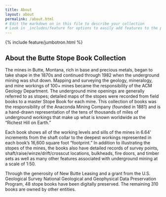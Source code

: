 ```yaml
---
title: About
layout: about
permalink: /about.html
# Edit the markdown on in this file to describe your collection
# Look in _includes/feature for options to easily add features to the page
---
```


{% include feature/jumbotron.html %} 

## About the Butte Stope Book Collection

The mines in Butte, Montana, rich in base and precious metals, began to take shape in the 1870s and continued through 1982 when the underground mining was shut down. Mapping and surveying the geology, mineralogy, and mine workings of 100+ mines became the responsibility of the ACM Geology Department. The underground mine openings are generally referred to as stopes; detailed maps of the stopes were recorded from field books to a master Stope Book for each mine. This collection of books was the responsibility of the Anaconda Mining Company (founded in 1881) and is a hand-drawn representation of the tens of thousands of miles of underground workings that make up what is known worldwide as the “Richest Hill on Earth.”

Each book shows all of the working levels and sills of the mines in 6.64’ increments from the shaft collar to the deepest workings represented in each book’s 16,600 square foot “footprint.” In addition to illustrating the stopes of the mines, the books also have detailed records of survey points, shaft/raise/winze/drift/crosscut locations, bulkheads, fire doors, and timber sets as well as many other features associated with underground mining at a scale of 1:50.

Through the generosity of New Butte Leasing and a grant from the U.S. Geological Survey National Geological and Geophysical Data Preservation Program, 48 stope books have been digitally preserved. The remaining 310 books are owned by other entities.